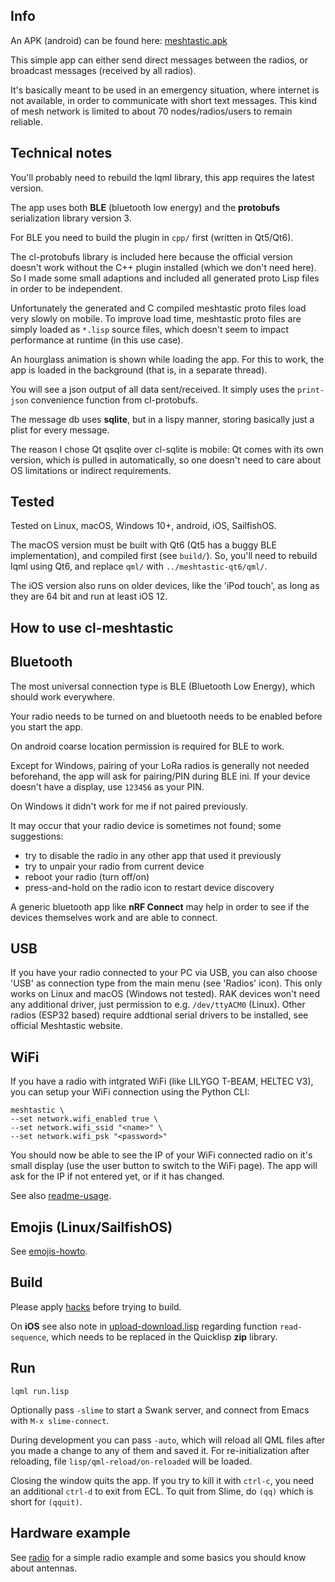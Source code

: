 
Info
----

An APK (android) can be found here:
[meshtastic.apk](https://www.dropbox.com/scl/fi/bch0bay4ztk1a1j77nwqf/meshtastic.apk?rlkey=lkjbrz41760u54qaexkd1xz68&dl=0)

This simple app can either send direct messages between the radios, or
broadcast messages (received by all radios).

It's basically meant to be used in an emergency situation, where internet is
not available, in order to communicate with short text messages. This kind of
mesh network is limited to about 70 nodes/radios/users to remain reliable.


Technical notes
---------------

You'll probably need to rebuild the lqml library, this app requires the latest
version.

The app uses both **BLE** (bluetooth low energy) and the **protobufs**
serialization library version 3.

For BLE you need to build the plugin in `cpp/` first (written in Qt5/Qt6).

The cl-protobufs library is included here because the official version doesn't
work without the C++ plugin installed (which we don't need here). So I made
some small adaptions and included all generated proto Lisp files in order to be
independent.

Unfortunately the generated and C compiled meshtastic proto files load very
slowly on mobile. To improve load time, meshtastic proto files are simply
loaded as `*.lisp` source files, which doesn't seem to impact performance at
runtime (in this use case).

An hourglass animation is shown while loading the app. For this to work, the
app is loaded in the background (that is, in a separate thread).

You will see a json output of all data sent/received. It simply uses the
`print-json` convenience function from cl-protobufs.

The message db uses **sqlite**, but in a lispy manner, storing basically just a
plist for every message.

The reason I chose Qt qsqlite over cl-sqlite is mobile: Qt comes with its own
version, which is pulled in automatically, so one doesn't need to care about
OS limitations or indirect requirements.



Tested
------

Tested on Linux, macOS, Windows 10+, android, iOS, SailfishOS.

The macOS version must be built with Qt6 (Qt5 has a buggy BLE implementation),
and compiled first (see `build/`). So, you'll need to rebuild lqml using Qt6,
and replace `qml/` with `../meshtastic-qt6/qml/`.

The iOS version also runs on older devices, like the 'iPod touch', as long as
they are 64 bit and run at least iOS 12.



How to use cl-meshtastic
------------------------

## Bluetooth

The most universal connection type is BLE (Bluetooth Low Energy), which should
work everywhere.

Your radio needs to be turned on and bluetooth needs to be enabled before you
start the app.

On android coarse location permission is required for BLE to work.

Except for Windows, pairing of your LoRa radios is generally not needed
beforehand, the app will ask for pairing/PIN during BLE ini. If your device
doesn't have a display, use `123456` as your PIN.

On Windows it didn't work for me if not paired previously.

It may occur that your radio device is sometimes not found; some suggestions:

* try to disable the radio in any other app that used it previously
* try to unpair your radio from current device
* reboot your radio (turn off/on)
* press-and-hold on the radio icon to restart device discovery

A generic bluetooth app like **nRF Connect** may help in order to see if the
devices themselves work and are able to connect.


## USB

If you have your radio connected to your PC via USB, you can also choose 'USB'
as connection type from the main menu (see 'Radios' icon). This only works on
Linux and macOS (Windows not tested). RAK devices won't need any additional
driver, just permission to e.g. `/dev/ttyACM0` (Linux). Other radios (ESP32
based) require addtional serial drivers to be installed, see official
Meshtastic website.

## WiFi

If you have a radio with intgrated WiFi (like LILYGO T-BEAM, HELTEC V3), you
can setup your WiFi connection using the Python CLI:
```
meshtastic \
--set network.wifi_enabled true \
--set network.wifi_ssid "<name>" \
--set network.wifi_psk "<password>"
```
You should now be able to see the IP of your WiFi connected radio on it's
small display (use the user button to switch to the WiFi page). The app will
ask for the IP if not entered yet, or if it has changed.

See also [readme-usage](readme-usage.md).



Emojis (Linux/SailfishOS)
-------------------------

See [emojis-howto](platforms/linux/emojis-howto.md).



Build
-----

Please apply [hacks](hacks/) before trying to build.

On **iOS** see also note in [upload-download.lisp](lisp/upload-download.lisp)
regarding function `read-sequence`, which needs to be replaced in the Quicklisp
**zip** library.


Run
---
```
lqml run.lisp
```
Optionally pass `-slime` to start a Swank server, and connect from Emacs with
`M-x slime-connect`.

During development you can pass `-auto`, which will reload all QML files after
you made a change to any of them and saved it. For re-initialization after
reloading, file `lisp/qml-reload/on-reloaded` will be loaded.

Closing the window quits the app. If you try to kill it with `ctrl-c`, you need
an additional `ctrl-d` to exit from ECL. To quit from Slime, do `(qq)` which is
short for `(qquit)`.


Hardware example
----------------

See [radio](hardware/radio.htm) for a simple radio example and some basics you
should know about antennas.
